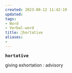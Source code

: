 ```yaml
---
created: 2023-08-12 11:42:19
updated: 
tags: 
- Word
- Verbal-word
title: 🚩hortative
aliases:
- 
---
```


<pre><strong>hortative</strong></pre>
giving exhortation : advisory